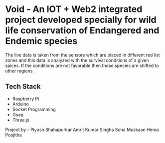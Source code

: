 # Void - An IOT + Web2 integrated project developed specially for wild life conservation of Endangered and Endemic species
The live data is  taken from the sensors which are placed in different red list zones and this data is analyzed with the survival conditions of a given spices. If the conditions are not favorable then those species are shifted to other regions.
## Tech Stack
* Raspberry Pi
* Arduino
* Socket Programming
* Gsap
* Three.js

Project by - 
Piyush Shahapurkar
Amrit Kumar Singha
Soha Muskaan
Hema Poojitha

